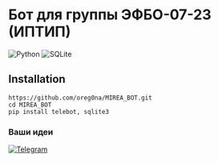 # Бот для группы ЭФБО-07-23 (ИПТИП)

![Python](https://img.shields.io/badge/Python-3.12-blue?style=for-the-badge&logo=python)
![SQLite](https://img.shields.io/badge/sqlite-gray?style=for-the-badge&logo=sqlite)

## Installation
```
https://github.com/oreg0na/MIREA_BOT.git
cd MIREA_BOT
pip install telebot, sqlite3
```

### Ваши идеи
[![Telegram](https://img.shields.io/badge/Telegram-blue?style=for-the-badge&logo=Telegram)](https://t.me/svpg16)
